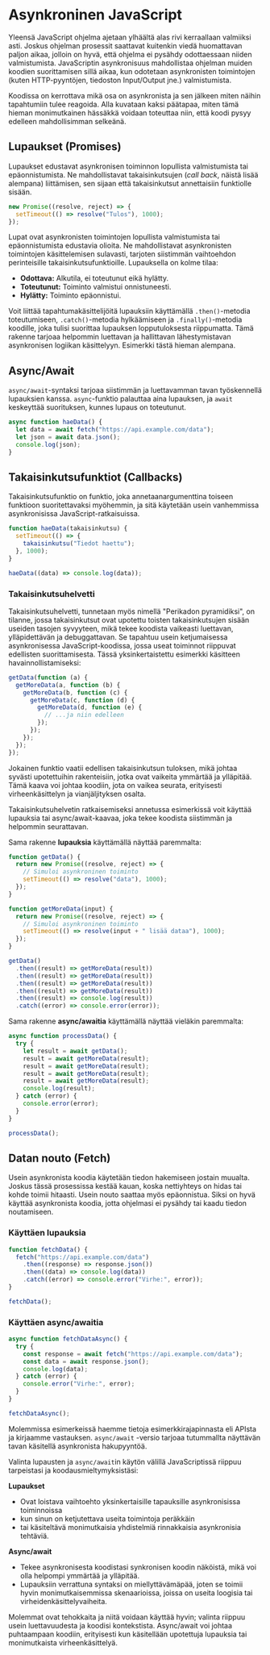 # Asynkroninen JavaScript

Yleensä JavaScript ohjelma ajetaan ylhäältä alas rivi kerraallaan valmiiksi asti. Joskus ohjelman prosessit saattavat kuitenkin viedä huomattavan paljon aikaa, jolloin on hyvä, että ohjelma ei pysähdy odottaessaan niiden valmistumista. JavaScriptin asynkronisuus mahdollistaa ohjelman muiden koodien suorittamisen sillä aikaa, kun odotetaan asynkronisten toimintojen (kuten HTTP-pyyntöjen, tiedoston Input/Output jne.) valmistumista.

Koodissa on kerrottava mikä osa on asynkronista ja sen jälkeen miten näihin tapahtumiin tulee reagoida. Alla kuvataan kaksi päätapaa, miten tämä hieman monimutkainen hässäkkä voidaan toteuttaa niin, että koodi pysyy edelleen mahdollisimman selkeänä.

## Lupaukset (Promises)

Lupaukset edustavat asynkronisen toiminnon lopullista valmistumista tai epäonnistumista. Ne mahdollistavat takaisinkutsujen (_call back_, näistä lisää alempana) liittämisen, sen sijaan että takaisinkutsut annettaisiin funktiolle sisään.

```javascript
new Promise((resolve, reject) => {
  setTimeout(() => resolve("Tulos"), 1000);
});
```

Lupat ovat asynkronisten toimintojen lopullista valmistumista tai epäonnistumista edustavia olioita. Ne mahdollistavat asynkronisten toimintojen käsittelemisen sulavasti, tarjoten siistimmän vaihtoehdon perinteisille takaisinkutsufunktioille. Lupauksella on kolme tilaa:

- **Odottava:** Alkutila, ei toteutunut eikä hylätty.
- **Toteutunut:** Toiminto valmistui onnistuneesti.
- **Hylätty:** Toiminto epäonnistui.

Voit liittää tapahtumakäsittelijöitä lupauksiin käyttämällä `.then()`-metodia toteutumiseen, `.catch()`-metodia hylkäämiseen ja `.finally()`-metodia koodille, joka tulisi suorittaa lupauksen lopputuloksesta riippumatta. Tämä rakenne tarjoaa helpommin luettavan ja hallittavan lähestymistavan asynkronisen logiikan käsittelyyn. Esimerkki tästä hieman alempana.

## Async/Await

`async/await`-syntaksi tarjoaa siistimmän ja luettavamman tavan työskennellä lupauksien kanssa. `async`-funktio palauttaa aina lupauksen, ja `await` keskeyttää suorituksen, kunnes lupaus on toteutunut.

```javascript
async function haeData() {
  let data = await fetch("https://api.example.com/data");
  let json = await data.json();
  console.log(json);
}
```

## Takaisinkutsufunktiot (Callbacks)

Takaisinkutsufunktio on funktio, joka annetaanargumenttina toiseen funktioon suoritettavaksi myöhemmin, ja sitä käytetään usein vanhemmissa asynkronisissa JavaScript-ratkaisuissa.

```javascript
function haeData(takaisinkutsu) {
  setTimeout(() => {
    takaisinkutsu("Tiedot haettu");
  }, 1000);
}

haeData((data) => console.log(data));
```

### Takaisinkutsuhelvetti

Takaisinkutsuhelvetti, tunnetaan myös nimellä "Perikadon pyramidiksi", on tilanne, jossa takaisinkutsut ovat upotettu toisten takaisinkutsujen sisään useiden tasojen syvyyteen, mikä tekee koodista vaikeasti luettavan, ylläpidettävän ja debuggattavan. Se tapahtuu usein ketjumaisessa asynkronisessa JavaScript-koodissa, jossa useat toiminnot riippuvat edellisten suorittamisesta. Tässä yksinkertaistettu esimerkki käsitteen havainnollistamiseksi:

```javascript
getData(function (a) {
  getMoreData(a, function (b) {
    getMoreData(b, function (c) {
      getMoreData(c, function (d) {
        getMoreData(d, function (e) {
          // ...ja niin edelleen
        });
      });
    });
  });
});
```

Jokainen funktio vaatii edellisen takaisinkutsun tuloksen, mikä johtaa syvästi upotettuihin rakenteisiin, jotka ovat vaikeita ymmärtää ja ylläpitää. Tämä kaava voi johtaa koodiin, jota on vaikea seurata, erityisesti virheenkäsittelyn ja vianjäljityksen osalta.

Takaisinkutsuhelvetin ratkaisemiseksi annetussa esimerkissä voit käyttää lupauksia tai async/await-kaavaa, joka tekee koodista siistimmän ja helpommin seurattavan.

Sama rakenne **lupauksia** käyttämällä näyttää paremmalta:

```js
function getData() {
  return new Promise((resolve, reject) => {
    // Simuloi asynkroninen toiminto
    setTimeout(() => resolve("data"), 1000);
  });
}

function getMoreData(input) {
  return new Promise((resolve, reject) => {
    // Simuloi asynkroninen toiminto
    setTimeout(() => resolve(input + " lisää dataa"), 1000);
  });
}

getData()
  .then((result) => getMoreData(result))
  .then((result) => getMoreData(result))
  .then((result) => getMoreData(result))
  .then((result) => getMoreData(result))
  .then((result) => console.log(result))
  .catch((error) => console.error(error));
```

Sama rakenne **async/awaitia** käyttämällä näyttää vieläkin paremmalta:

```js
async function processData() {
  try {
    let result = await getData();
    result = await getMoreData(result);
    result = await getMoreData(result);
    result = await getMoreData(result);
    result = await getMoreData(result);
    console.log(result);
  } catch (error) {
    console.error(error);
  }
}

processData();
```

## Datan nouto (Fetch)

Usein asynkronista koodia käytetään tiedon hakemiseen jostain muualta. Joskus tässä prosessissa kestää kauan, koska nettiyhteys on hidas tai kohde toimii hitaasti. Usein nouto saattaa myös epäonnistua. Siksi on hyvä käyttää asynkronista koodia, jotta ohjelmasi ei pysähdy tai kaadu tiedon noutamiseen.

### Käyttäen lupauksia

```js
function fetchData() {
  fetch("https://api.example.com/data")
    .then((response) => response.json())
    .then((data) => console.log(data))
    .catch((error) => console.error("Virhe:", error));
}

fetchData();
```

### Käyttäen async/awaitia

```js
async function fetchDataAsync() {
  try {
    const response = await fetch("https://api.example.com/data");
    const data = await response.json();
    console.log(data);
  } catch (error) {
    console.error("Virhe:", error);
  }
}

fetchDataAsync();
```

Molemmissa esimerkeissä haemme tietoja esimerkkirajapinnasta eli APIsta ja kirjaamme vastauksen. `async/await` -versio tarjoaa tutummallta näyttävän tavan käsitellä asynkronista hakupyyntöä.

Valinta lupausten ja `async/await`in käytön välillä JavaScriptissä riippuu tarpeistasi ja koodausmieltymyksistäsi:

**Lupaukset**

- Ovat loistava vaihtoehto yksinkertaisille tapauksille asynkronisissa toiminnoissa
- kun sinun on ketjutettava useita toimintoja peräkkäin
- tai käsiteltävä monimutkaisia yhdistelmiä rinnakkaisia asynkronisia tehtäviä.

**Async/await**

- Tekee asynkronisesta koodistasi synkronisen koodin näköistä, mikä voi olla helpompi ymmärtää ja ylläpitää.
- Lupauksiin verrattuna syntaksi on miellyttävämäpää, joten se toimii hyvin monimutkaisemmissa skenaarioissa, joissa on useita loogisia tai virheidenkäsittelyvaiheita.

Molemmat ovat tehokkaita ja niitä voidaan käyttää hyvin; valinta riippuu usein luettavuudesta ja koodisi kontekstista. Async/await voi johtaa puhtaampaan koodiin, erityisesti kun käsitellään upotettuja lupauksia tai monimutkaista virheenkäsittelyä.
